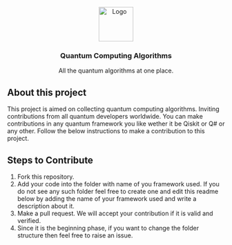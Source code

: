 
<p align="center">
  <a href="https://github.com/proRamLOGO/quantum-algorithms">
    <img src="https://www.sciencenews.org/wp-content/uploads/2017/07/070817_essay_qubit_main.png" alt="Logo" height="80">
  </a>

  <h3 align="center">Quantum Computing Algorithms</h3>

  <p align="center">
    All the quantum algorithms at one place.
  </p>
</p>



## About this project

This project is aimed on collecting quantum computing algorithms. Inviting contributions from all quantum developers worldwide. You can make contributions in any 
quantum framework you like wether it be Qiskit or Q# or any other. Follow the below instructions to make a contribution to this project.

## Steps to Contribute

1. Fork this repository.
2. Add your code into the folder with name of you framework used. If you do not see any such folder feel free to create one and edit this readme below by adding the name of your framework used and write a description about it.
3. Make a pull request. We will accept your contribution if it is valid and verified.
4. Since it is the beginning phase, if you want to change the folder structure then feel free to raise an issue.
